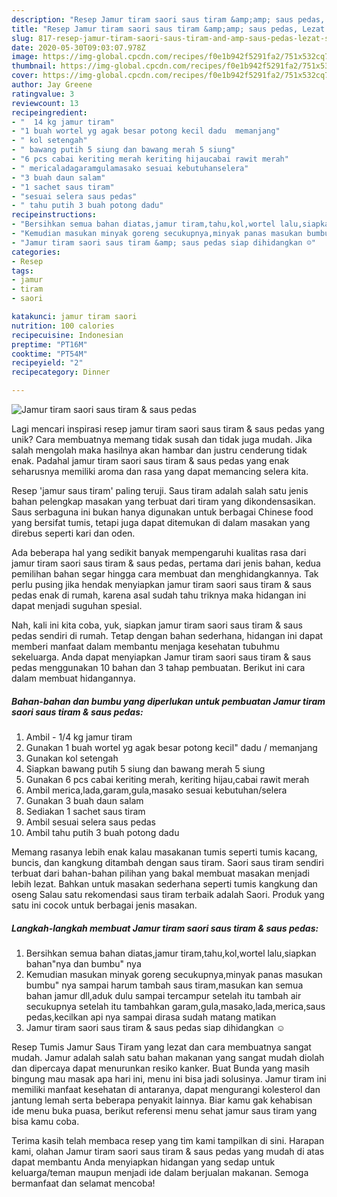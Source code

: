 ```yaml
---
description: "Resep Jamur tiram saori saus tiram &amp;amp; saus pedas, Lezat Sekali"
title: "Resep Jamur tiram saori saus tiram &amp;amp; saus pedas, Lezat Sekali"
slug: 817-resep-jamur-tiram-saori-saus-tiram-and-amp-saus-pedas-lezat-sekali
date: 2020-05-30T09:03:07.978Z
image: https://img-global.cpcdn.com/recipes/f0e1b942f5291fa2/751x532cq70/jamur-tiram-saori-saus-tiram-saus-pedas-foto-resep-utama.jpg
thumbnail: https://img-global.cpcdn.com/recipes/f0e1b942f5291fa2/751x532cq70/jamur-tiram-saori-saus-tiram-saus-pedas-foto-resep-utama.jpg
cover: https://img-global.cpcdn.com/recipes/f0e1b942f5291fa2/751x532cq70/jamur-tiram-saori-saus-tiram-saus-pedas-foto-resep-utama.jpg
author: Jay Greene
ratingvalue: 3
reviewcount: 13
recipeingredient:
- "  14 kg jamur tiram"
- "1 buah wortel yg agak besar potong kecil dadu  memanjang"
- " kol setengah"
- " bawang putih 5 siung dan bawang merah 5 siung"
- "6 pcs cabai keriting merah keriting hijaucabai rawit merah"
- " mericaladagaramgulamasako sesuai kebutuhanselera"
- "3 buah daun salam"
- "1 sachet saus tiram"
- "sesuai selera saus pedas"
- " tahu putih 3 buah potong dadu"
recipeinstructions:
- "Bersihkan semua bahan diatas,jamur tiram,tahu,kol,wortel lalu,siapkan bahan&#34;nya dan bumbu&#34; nya"
- "Kemudian masukan minyak goreng secukupnya,minyak panas masukan bumbu&#34; nya sampai harum tambah saus tiram,masukan kan semua bahan jamur dll,aduk dulu sampai tercampur setelah itu tambah air secukupnya setelah itu tambahkan garam,gula,masako,lada,merica,saus pedas,kecilkan api nya sampai dirasa sudah matang matikan"
- "Jamur tiram saori saus tiram &amp; saus pedas siap dihidangkan ☺️"
categories:
- Resep
tags:
- jamur
- tiram
- saori

katakunci: jamur tiram saori 
nutrition: 100 calories
recipecuisine: Indonesian
preptime: "PT16M"
cooktime: "PT54M"
recipeyield: "2"
recipecategory: Dinner

---
```



![Jamur tiram saori saus tiram &amp; saus pedas](https://img-global.cpcdn.com/recipes/f0e1b942f5291fa2/751x532cq70/jamur-tiram-saori-saus-tiram-saus-pedas-foto-resep-utama.jpg)

Lagi mencari inspirasi resep jamur tiram saori saus tiram &amp; saus pedas yang unik? Cara membuatnya memang tidak susah dan tidak juga mudah. Jika salah mengolah maka hasilnya akan hambar dan justru cenderung tidak enak. Padahal jamur tiram saori saus tiram &amp; saus pedas yang enak seharusnya memiliki aroma dan rasa yang dapat memancing selera kita.

Resep &#39;jamur saus tiram&#39; paling teruji. Saus tiram adalah salah satu jenis bahan pelengkap masakan yang terbuat dari tiram yang dikondensasikan. Saus serbaguna ini bukan hanya digunakan untuk berbagai Chinese food yang bersifat tumis, tetapi juga dapat ditemukan di dalam masakan yang direbus seperti kari dan oden.

Ada beberapa hal yang sedikit banyak mempengaruhi kualitas rasa dari jamur tiram saori saus tiram &amp; saus pedas, pertama dari jenis bahan, kedua pemilihan bahan segar hingga cara membuat dan menghidangkannya. Tak perlu pusing jika hendak menyiapkan jamur tiram saori saus tiram &amp; saus pedas enak di rumah, karena asal sudah tahu triknya maka hidangan ini dapat menjadi suguhan spesial.


Nah, kali ini kita coba, yuk, siapkan jamur tiram saori saus tiram &amp; saus pedas sendiri di rumah. Tetap dengan bahan sederhana, hidangan ini dapat memberi manfaat dalam membantu menjaga kesehatan tubuhmu sekeluarga. Anda dapat menyiapkan Jamur tiram saori saus tiram &amp; saus pedas menggunakan 10 bahan dan 3 tahap pembuatan. Berikut ini cara dalam membuat hidangannya.

<!--inarticleads1-->

##### Bahan-bahan dan bumbu yang diperlukan untuk pembuatan Jamur tiram saori saus tiram &amp; saus pedas:

1. Ambil  - 1/4 kg jamur tiram
1. Gunakan 1 buah wortel yg agak besar potong kecil&#34; dadu / memanjang
1. Gunakan  kol setengah
1. Siapkan  bawang putih 5 siung dan bawang merah 5 siung
1. Gunakan 6 pcs cabai keriting merah, keriting hijau,cabai rawit merah
1. Ambil  merica,lada,garam,gula,masako sesuai kebutuhan/selera
1. Gunakan 3 buah daun salam
1. Sediakan 1 sachet saus tiram
1. Ambil sesuai selera saus pedas
1. Ambil  tahu putih 3 buah potong dadu


Memang rasanya lebih enak kalau masakanan tumis seperti tumis kacang, buncis, dan kangkung ditambah dengan saus tiram. Saori saus tiram sendiri terbuat dari bahan-bahan pilihan yang bakal membuat masakan menjadi lebih lezat. Bahkan untuk masakan sederhana seperti tumis kangkung dan oseng Salau satu rekomendasi saus tiram terbaik adalah Saori. Produk yang satu ini cocok untuk berbagai jenis masakan. 

<!--inarticleads2-->

##### Langkah-langkah membuat Jamur tiram saori saus tiram &amp; saus pedas:

1. Bersihkan semua bahan diatas,jamur tiram,tahu,kol,wortel lalu,siapkan bahan&#34;nya dan bumbu&#34; nya
1. Kemudian masukan minyak goreng secukupnya,minyak panas masukan bumbu&#34; nya sampai harum tambah saus tiram,masukan kan semua bahan jamur dll,aduk dulu sampai tercampur setelah itu tambah air secukupnya setelah itu tambahkan garam,gula,masako,lada,merica,saus pedas,kecilkan api nya sampai dirasa sudah matang matikan
1. Jamur tiram saori saus tiram &amp; saus pedas siap dihidangkan ☺️


Resep Tumis Jamur Saus Tiram yang lezat dan cara membuatnya sangat mudah. Jamur adalah salah satu bahan makanan yang sangat mudah diolah dan dipercaya dapat menurunkan resiko kanker. Buat Bunda yang masih bingung mau masak apa hari ini, menu ini bisa jadi solusinya. Jamur tiram ini memiliki manfaat kesehatan di antaranya, dapat mengurangi kolesterol dan jantung lemah serta beberapa penyakit lainnya. Biar kamu gak kehabisan ide menu buka puasa, berikut referensi menu sehat jamur saus tiram yang bisa kamu coba. 

Terima kasih telah membaca resep yang tim kami tampilkan di sini. Harapan kami, olahan Jamur tiram saori saus tiram &amp; saus pedas yang mudah di atas dapat membantu Anda menyiapkan hidangan yang sedap untuk keluarga/teman maupun menjadi ide dalam berjualan makanan. Semoga bermanfaat dan selamat mencoba!
